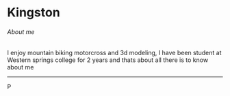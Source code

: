# Kingston

###### About me

I enjoy mountain biking motorcross and 3d modeling, I have been student at Western springs college for 2 years and thats about all there is to know about me

---

P
